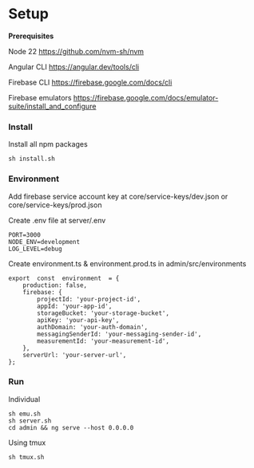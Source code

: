 # Setup

**Prerequisites**

Node 22
https://github.com/nvm-sh/nvm

Angular CLI
https://angular.dev/tools/cli

Firebase CLI
https://firebase.google.com/docs/cli

Firebase emulators
https://firebase.google.com/docs/emulator-suite/install_and_configure

### Install

Install all npm packages

    sh install.sh

### Environment

Add firebase service account key at core/service-keys/dev.json or core/service-keys/prod.json

Create .env file at server/.env

    PORT=3000
    NODE_ENV=development
    LOG_LEVEL=debug

Create environment.ts & environment.prod.ts in admin/src/environments

    export  const  environment  = {
    	production: false,
    	firebase: {
    		projectId: 'your-project-id',
    		appId: 'your-app-id',
    		storageBucket: 'your-storage-bucket',
    		apiKey: 'your-api-key',
    		authDomain: 'your-auth-domain',
    		messagingSenderId: 'your-messaging-sender-id',
    		measurementId: 'your-measurement-id',
    	},
    	serverUrl: 'your-server-url',
    };

### Run

Individual

    sh emu.sh
    sh server.sh
    cd admin && ng serve --host 0.0.0.0

Using tmux

    sh tmux.sh
